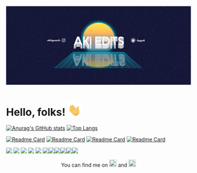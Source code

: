 # ![header](https://github.com/hippyaki/hippyaki/raw/main/icon/finalChannelArtAkiEdits-2v2.png)


# Hello, folks! <img src="https://github.com/hippyaki/hippyaki/raw/main/icon/hello.gif" width="40px"> 

[![Anurag's GitHub stats](https://github-readme-stats.vercel.app/api?username=hippyaki&show_icons=true&theme=dracula)](https://github.com/hippyaki/github-readme-stats)  [![Top Langs](https://github-readme-stats.vercel.app/api/top-langs/?username=hippyaki&show_icons=true&theme=dracula)](https://github.com/hippyaki/github-readme-stats)

[![Readme Card](https://github-readme-stats.vercel.app/api/pin/?username=hippyaki&repo=MailBoxAlert&show_owner=true&show_icons=true&theme=radical)](https://github.com/hippyaki/MailBoxAlert)                                  [![Readme Card](https://github-readme-stats.vercel.app/api/pin/?username=hippyaki&repo=4WD-Car-Arduino&show_owner=true&show_icons=true&theme=radical)](https://github.com/hippyaki/4WD-Car-Arduino)              [![Readme Card](https://github-readme-stats.vercel.app/api/pin/?username=hippyaki&repo=FaceMaskDetector&show_icons=true&theme=radical)](https://github.com/hippyaki/FaceMaskDetector)                               [![Readme Card](https://github-readme-stats.vercel.app/api/pin/?username=hippyaki&repo=AZ-Touch-Pi0-Weather&show_icons=true&theme=radical)](https://github.com/hippyaki/AZ-Touch-Pi0-Weather)




![](https://img.shields.io/badge/<WORD_ON_LEFT>-<WORD_ON_RIGHT>-informational?style=flat&logo=data:image/svg%2bxml;base64,<BASE64_DATA>)    ![](https://img.shields.io/badge/<WORD_ON_LEFT>-<WORD_ON_RIGHT>-informational?style=flat&logo=data:image/svg%2bxml;base64,<BASE64_DATA>)    ![](https://img.shields.io/badge/<WORD_ON_LEFT>-<WORD_ON_RIGHT>-informational?style=flat&logo=data:image/svg%2bxml;base64,<BASE64_DATA>)    ![](https://img.shields.io/badge/<WORD_ON_LEFT>-<WORD_ON_RIGHT>-informational?style=flat&logo=data:image/svg%2bxml;base64,<BASE64_DATA>)    ![](https://img.shields.io/badge/<WORD_ON_LEFT>-<WORD_ON_RIGHT>-informational?style=flat&logo=data:image/svg%2bxml;base64,<BASE64_DATA>)    ![](https://img.shields.io/badge/<WORD_ON_LEFT>-<WORD_ON_RIGHT>-informational?style=flat&logo=data:image/svg%2bxml;base64,<BASE64_DATA>)![](https://img.shields.io/badge/<WORD_ON_LEFT>-<WORD_ON_RIGHT>-informational?style=flat&logo=data:image/svg%2bxml;base64,<BASE64_DATA>)![](https://img.shields.io/badge/<WORD_ON_LEFT>-<WORD_ON_RIGHT>-informational?style=flat&logo=data:image/svg%2bxml;base64,<BASE64_DATA>)![](https://img.shields.io/badge/<WORD_ON_LEFT>-<WORD_ON_RIGHT>-informational?style=flat&logo=data:image/svg%2bxml;base64,<BASE64_DATA>)![](https://img.shields.io/badge/<WORD_ON_LEFT>-<WORD_ON_RIGHT>-informational?style=flat&logo=data:image/svg%2bxml;base64,<BASE64_DATA>)![](https://img.shields.io/badge/<WORD_ON_LEFT>-<WORD_ON_RIGHT>-informational?style=flat&logo=data:image/svg%2bxml;base64,<BASE64_DATA>)



<!-- Actual text -->

<p align="center">You can find me on   <a href="https://www.instagram.com/akshayansinha/" width="1" height="2"><img src="https://1000logos.net/wp-content/uploads/2017/02/insta-logo.png" width="20" height="20" border="0"></a> and   <a href="https://www.linkedin.com/in/akshayan-sinha-b3825b181/" width="1" height="2"><img src="https://image.flaticon.com/icons/png/512/61/61109.png" width="20" height="20" border="0"></a> </p>



